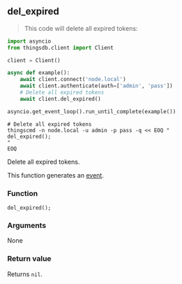 ## del_expired

> This code will delete all expired tokens:

```python
import asyncio
from thingsdb.client import Client

client = Client()

async def example():
    await client.connect('node.local')
    await client.authenticate(auth=['admin', 'pass'])
    # Delete all expired tokens
    await client.del_expired()

asyncio.get_event_loop().run_until_complete(example())
```

```shell
# Delete all expired tokens
thingscmd -n node.local -u admin -p pass -q << EOQ "
del_expired();
"
EOQ
```

Delete all expired tokens.

This function generates an [event](#events).

### Function
`del_expired();`

### Arguments
None

### Return value
Returns `nil`.